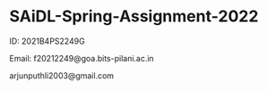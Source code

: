 # SAiDL-Spring-Assignment-2022

<p>ID: 2021B4PS2249G</p>
<p>Email: f20212249@goa.bits-pilani.ac.in</p>
          <p>arjunputhli2003@gmail.com</p>